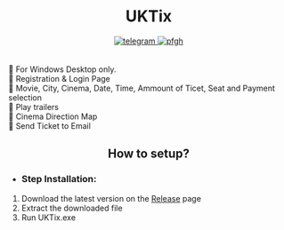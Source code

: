 <h1 align="center">UKTix</h1>

<div align="center">
	<a href="https://t.me/ItsMeAsada">
        <img src="https://img.shields.io/badge/Chat-Telegram-blue" alt="telegram">
    </a>
    <a href="https://github.com/Asadaaaaa">
        <img src="https://img.shields.io/badge/Profile-Github-lightgrey" alt="pfgh">
    </a>
</div>
    <br><br>
    🔹 For Windows Desktop only.
    <br>
    🔹 Registration & Login Page
    <br>
    🔹 Movie, City, Cinema, Date, Time, Ammount of Ticet, Seat and Payment selection
    <br>
    🔹 Play trailers 
    <br>
    🔹 Cinema Direction Map
    <br>
    🔹 Send Ticket to Email
    <br>

<div align="center">
	<h2>How to setup?</h2>
</div>

 - <h3>Step Installation:</h3>
 1. Download the latest version on the [Release](https://github.com/Asadaaaaa/UKTix/releases/tag/v3.1) page
 2. Extract the downloaded file
 3. Run UKTix.exe
